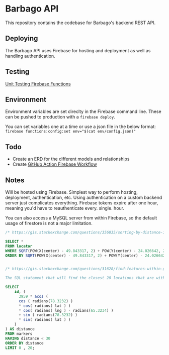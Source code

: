 # Barbago API

This repository contains the codebase for Barbago's backend REST API.

## Deploying

The Barbago API uses Firebase for hosting and deployment as well as handling authentication.

## Testing

[Unit Testing Firebase Functions](https://firebase.google.com/docs/functions/unit-testing)

## Environment

Environment variables are set direclty in the Firebase command line. These can be pushed to production with a `firebase deploy`.

You can set variables one at a time or use a json file in the below format:
`firebase functions:config:set env="$(cat env/config.json)"`

## Todo

- Create an ERD for the different models and relationships
- Create [GitHub Action Firebase Workflow](https://medium.com/firebase-developers/the-comprehensive-guide-to-github-actions-and-firebase-hosting-818502d86c31)


## Notes

Will be hosted using Firebase. Simplest way to perform hosting, deployment, authentication, etc. Using authentication on a custom backend server just complicates everything. Firebase tokens expire after one hour, meaning you'd have to reauthenticate every. single. hour.

You can also access a MySQL server from within Firebase, so the default usage of firestore is not a major limitation.

```SQL
/* https://gis.stackexchange.com/questions/356835/sorting-by-distance-in-mysql */

SELECT *
FROM locator
WHERE SQRT(POW(X(center) - 49.843317, 2) + POW(Y(center) - 24.026642, 2)) * 100 < radius
ORDER BY SQRT(POW(X(center) - 49.843317, 2) + POW(Y(center) - 24.026642, 2)) * 100


/* https://gis.stackexchange.com/questions/31628/find-features-within-given-coordinates-and-distance-using-mysql/356830#356830

The SQL statement that will find the closest 20 locations that are within a radius of 30 miles to the 78.3232, 65.3234 coordinate. It calculates the distance based on the latitude/longitude of that row and the target latitude/longitude, and then asks for only rows where the distance value is less than 30 miles, orders the whole query by distance, and limits it to 20 results. To search by kilometers instead of miles, replace 3959 with 6371. */

SELECT
    id, (
      3959 * acos (
      cos ( radians(78.3232) )
      * cos( radians( lat ) )
      * cos( radians( lng ) - radians(65.3234) )
      + sin ( radians(78.3232) )
      * sin( radians( lat ) )
    )
) AS distance
FROM markers
HAVING distance < 30
ORDER BY distance
LIMIT 0 , 20;

```


